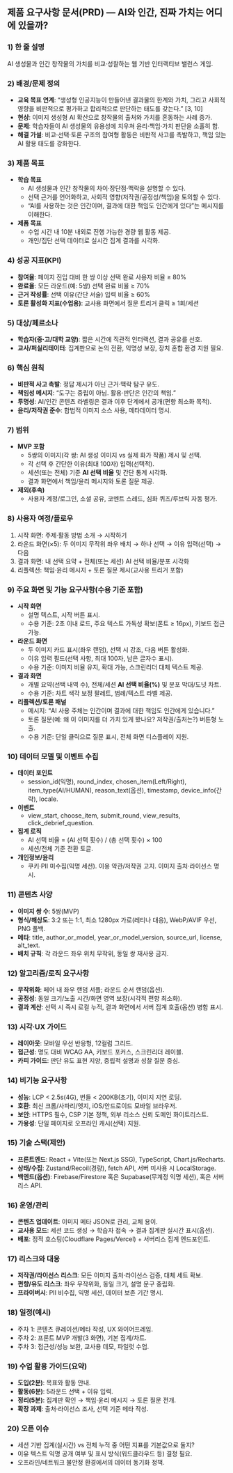 ## 제품 요구사항 문서(PRD) — AI와 인간, 진짜 가치는 어디에 있을까?

### 1) 한 줄 설명
AI 생성물과 인간 창작물의 가치를 비교·성찰하는 웹 기반 인터랙티브 밸런스 게임.

### 2) 배경/문제 정의
- **교육 목표 연계**: “생성형 인공지능이 만들어낸 결과물의 한계와 가치, 그리고 사회적 영향을 비판적으로 평가하고 합리적으로 판단하는 태도를 갖는다.” [3, 10]
- **현상**: 이미지 생성형 AI 확산으로 창작물의 출처와 가치를 혼동하는 사례 증가.
- **문제**: 학습자들이 AI 생성물의 유용성에 치우쳐 윤리·책임·가치 판단을 소홀히 함.
- **해결 가설**: 비교·선택·토론 구조의 참여형 활동은 비판적 사고를 촉발하고, 책임 있는 AI 활용 태도를 강화한다.

### 3) 제품 목표
- **학습 목표**
  - AI 생성물과 인간 창작물의 차이·장단점·맥락을 설명할 수 있다.
  - 선택 근거를 언어화하고, 사회적 영향(저작권/공정성/책임)을 토의할 수 있다.
  - “AI를 사용하는 것은 인간이며, 결과에 대한 책임도 인간에게 있다”는 메시지를 이해한다.
- **제품 목표**
  - 수업 시간 내 10분 내외로 진행 가능한 경량 웹 활동 제공.
  - 개인/집단 선택 데이터로 실시간 집계 결과를 시각화.

### 4) 성공 지표(KPI)
- **참여율**: 페이지 진입 대비 한 쌍 이상 선택 완료 사용자 비율 ≥ 80%
- **완료율**: 모든 라운드(예: 5쌍) 선택 완료 비율 ≥ 70%
- **근거 작성률**: 선택 이유(간단 서술) 입력 비율 ≥ 60%
- **토론 활성화 지표(수업용)**: 교사용 화면에서 질문 트리거 클릭 ≥ 1회/세션

### 5) 대상/페르소나
- **학습자(중·고/대학 교양)**: 짧은 시간에 직관적 인터랙션, 결과 공유를 선호.
- **교사/퍼실리테이터**: 집계판으로 논의 전환, 익명성 보장, 장치 혼합 환경 지원 필요.

### 6) 핵심 원칙
- **비판적 사고 촉발**: 정답 제시가 아닌 근거·맥락 탐구 유도.
- **책임성 메시지**: “도구는 중립이 아님. 활용·판단은 인간의 책임.”
- **투명성**: AI/인간 콘텐츠 라벨링은 결과 이후 단계에서 공개(편향 최소화 목적).
- **윤리/저작권 준수**: 합법적 이미지 소스 사용, 메타데이터 명시.

### 7) 범위
- **MVP 포함**
  - 5쌍의 이미지(각 쌍: AI 생성 이미지 vs 실제 화가 작품) 제시 및 선택.
  - 각 선택 후 간단한 이유(최대 100자) 입력(선택적).
  - 세션(또는 전체) 기준 **AI 선택 비율** 및 간단 통계 시각화.
  - 결과 화면에서 책임/윤리 메시지와 토론 질문 제공.
- **제외(후속)**
  - 사용자 계정/로그인, 소셜 공유, 코멘트 스레드, 심화 퀴즈/루브릭 자동 평가.

### 8) 사용자 여정/플로우
1. 시작 화면: 주제·활동 방법 소개 → 시작하기
2. 라운드 화면(×5): 두 이미지 무작위 좌우 배치 → 하나 선택 → 이유 입력(선택) → 다음
3. 결과 화면: 내 선택 요약 + 전체(또는 세션) AI 선택 비율/분포 시각화
4. 리플렉션: 책임·윤리 메시지 + 토론 질문 제시(교사용 트리거 포함)

### 9) 주요 화면 및 기능 요구사항(수용 기준 포함)
- **시작 화면**
  - 설명 텍스트, 시작 버튼 표시.
  - 수용 기준: 2초 이내 로드, 주요 텍스트 가독성 확보(폰트 ≥ 16px), 키보드 접근 가능.
- **라운드 화면**
  - 두 이미지 카드 표시(좌우 랜덤), 선택 시 강조, 다음 버튼 활성화.
  - 이유 입력 필드(선택 사항, 최대 100자, 남은 글자수 표시).
  - 수용 기준: 이미지 비율 유지, 확대 가능, 스크린리더 대체 텍스트 제공.
- **결과 화면**
  - 개별 요약(선택 내역 수), 전체/세션 **AI 선택 비율(%)** 및 분포 막대/도넛 차트.
  - 수용 기준: 차트 색각 보정 팔레트, 범례/텍스트 라벨 제공.
- **리플렉션/토론 패널**
  - 메시지: “AI 사용 주체는 인간이며 결과에 대한 책임도 인간에게 있습니다.”
  - 토론 질문(예: 왜 이 이미지를 더 가치 있게 봤나요? 저작권/출처는?) 버튼형 노출.
  - 수용 기준: 단일 클릭으로 질문 표시, 전체 화면 디스플레이 지원.

### 10) 데이터 모델 및 이벤트 수집
- **데이터 포인트**
  - session_id(익명), round_index, chosen_item(Left/Right), item_type(AI/HUMAN), reason_text(옵션), timestamp, device_info(간략), locale.
- **이벤트**
  - view_start, choose_item, submit_round, view_results, click_debrief_question.
- **집계 로직**
  - AI 선택 비율 = (AI 선택 횟수) / (총 선택 횟수) × 100
  - 세션/전체 기준 전환 토글.
- **개인정보/윤리**
  - 쿠키·PII 미수집(익명 세션). 이용 약관/저작권 고지. 이미지 출처·라이선스 명시.

### 11) 콘텐츠 사양
- **이미지 쌍 수**: 5쌍(MVP)
- **형식/해상도**: 3:2 또는 1:1, 최소 1280px 가로(레티나 대응), WebP/AVIF 우선, PNG 폴백.
- **메타**: title, author_or_model, year_or_model_version, source_url, license, alt_text.
- **배치 규칙**: 각 라운드 좌우 위치 무작위, 동일 쌍 재사용 금지.

### 12) 알고리즘/로직 요구사항
- **무작위화**: 페어 내 좌우 랜덤 셔플; 라운드 순서 랜덤(옵션).
- **공정성**: 동일 크기/노출 시간/화면 영역 보장(시각적 편향 최소화).
- **결과 계산**: 선택 시 즉시 로컬 누적, 결과 화면에서 서버 집계 호출(옵션) 병합 표시.

### 13) 시각·UX 가이드
- **레이아웃**: 모바일 우선 반응형, 12컬럼 그리드.
- **접근성**: 명도 대비 WCAG AA, 키보드 포커스, 스크린리더 레이블.
- **카피 가이드**: 판단 유도 표현 지양, 중립적 설명과 성찰 질문 중심.

### 14) 비기능 요구사항
- **성능**: LCP < 2.5s(4G), 번들 < 200KB(초기), 이미지 지연 로딩.
- **호환**: 최신 크롬/사파리/엣지, iOS/안드로이드 모바일 브라우저.
- **보안**: HTTPS 필수, CSP 기본 정책, 외부 리소스 신뢰 도메인 화이트리스트.
- **가용성**: 단일 페이지로 오프라인 캐시(선택) 지원.

### 15) 기술 스택(제안)
- **프론트엔드**: React + Vite(또는 Next.js SSG), TypeScript, Chart.js/Recharts.
- **상태/수집**: Zustand/Recoil(경량), fetch API, 서버 미사용 시 LocalStorage.
- **백엔드(옵션)**: Firebase/Firestore 혹은 Supabase(무계정 익명 세션), 혹은 서버리스 API.

### 16) 운영/관리
- **콘텐츠 업데이트**: 이미지 메타 JSON로 관리, 교체 용이.
- **교사용 모드**: 세션 코드 생성 → 학습자 접속 → 결과 집계판 실시간 표시(옵션).
- **배포**: 정적 호스팅(Cloudflare Pages/Vercel) + 서버리스 집계 엔드포인트.

### 17) 리스크와 대응
- **저작권/라이선스 리스크**: 모든 이미지 출처·라이선스 검증, 대체 세트 확보.
- **편향/유도 리스크**: 좌우 무작위화, 동일 크기, 설명 문구 중립화.
- **프라이버시**: PII 비수집, 익명 세션, 데이터 보존 기간 명시.

### 18) 일정(예시)
- 주차 1: 콘텐츠 큐레이션/메타 작성, UX 와이어프레임.
- 주차 2: 프론트 MVP 개발(3 화면), 기본 집계/차트.
- 주차 3: 접근성/성능 보완, 교사용 데모, 파일럿 수업.

### 19) 수업 활용 가이드(요약)
- **도입(2분)**: 목표와 활동 안내.
- **활동(6분)**: 5라운드 선택 + 이유 입력.
- **정리(5분)**: 집계판 확인 → 책임·윤리 메시지 → 토론 질문 전개.
- **확장 과제**: 출처·라이선스 조사, 선택 기준 메타 작성.

### 20) 오픈 이슈
- 세션 기반 집계(실시간) vs 전체 누적 중 어떤 지표를 기본값으로 둘지?
- 이유 텍스트 익명 공개 여부 및 표시 방식(워드클라우드 등) 결정 필요.
- 오프라인/네트워크 불안정 환경에서의 데이터 동기화 정책.


